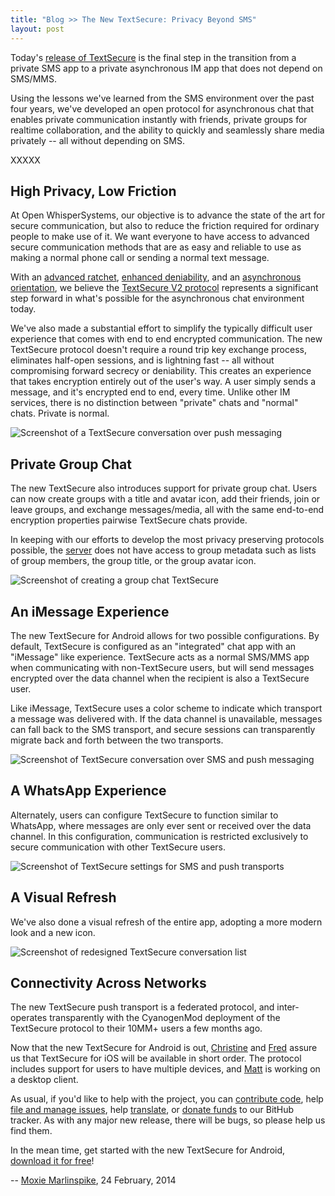 ```yaml
---
title: "Blog >> The New TextSecure: Privacy Beyond SMS"
layout: post
---
```


Today's [release of TextSecure](https://play.google.com/store/apps/details?id=org.thoughtcrime.securesms) is the final
step in the transition from a private SMS app to a private asynchronous IM app that does not depend on SMS/MMS.

Using the lessons we've learned from the SMS environment over the past four years, we've developed an open protocol
for asynchronous chat that enables private communication instantly with friends, private groups for realtime collaboration, 
and the ability to quickly and seamlessly share media privately -- all without depending on SMS.

XXXXX

## High Privacy, Low Friction

At Open WhisperSystems, our objective is to advance the state of the art for secure communication, but also to reduce the
friction required for ordinary people to make use of it. We want everyone to have access to advanced secure communication
methods that are as easy and reliable to use as making a normal phone call or sending a normal text message.

With an [advanced ratchet](/blog/advanced-ratcheting/), [enhanced deniability](/blog/simplifying-otr-deniability), 
and an [asynchronous orientation](/blog/asynchronous-security), we believe
the [TextSecure V2 protocol](https://github.com/WhisperSystems/TextSecure/wiki/ProtocolV2) represents a significant step
forward in what's possible for the asynchronous chat environment today.

We've also made a substantial effort to simplify the typically difficult user experience that comes with end to end
encrypted communication. The new TextSecure protocol doesn't require a round trip key exchange process, eliminates
half-open sessions, and is lightning fast -- all without compromising forward secrecy or deniability. This creates an
experience that takes encryption entirely out of the user's way.  A user simply sends a message, and it's encrypted
end to end, every time. Unlike other IM services, there is no distinction between "private" chats and "normal" chats.
Private is normal.

<img src="/blog/images/textsecure2-conversation.png" class="nice" alt="Screenshot of a TextSecure conversation over push messaging"/>

## Private Group Chat

The new TextSecure also introduces support for private group chat.  Users can now create groups with a title
and avatar icon, add their friends, join or leave groups, and exchange messages/media, all with the same end-to-end
encryption properties pairwise TextSecure chats provide.

In keeping with our efforts to develop the most privacy preserving protocols possible, the 
[server](https://github.com/whispersystems/TextSecure-Server/) does not have access
to group metadata such as lists of group members, the group title, or the group avatar icon.

<img src="/blog/images/textsecure2-group.png" class="nice" alt="Screenshot of creating a group chat TextSecure"/>

## An iMessage Experience

The new TextSecure for Android allows for two possible configurations.  By default, TextSecure is configured
as an "integrated" chat app with an "iMessage" like experience.  TextSecure acts as a normal SMS/MMS app when communicating
with non-TextSecure users, but will send messages encrypted over the data channel when the recipient is also a TextSecure user.

Like iMessage, TextSecure uses a color scheme to indicate which transport a message was delivered with.  If the data channel
is unavailable, messages can fall back to the SMS transport, and secure sessions can transparently migrate back and forth
between the two transports.

<img src="/blog/images/textsecure2-imessage.png" class="nice" alt="Screenshot of TextSecure conversation over SMS and push messaging" />

## A WhatsApp Experience

Alternately, users can configure TextSecure to function similar to WhatsApp, where messages are only ever sent or received
over the data channel.  In this configuration, communication is restricted exclusively to secure communication with other
TextSecure users.

<img src="/blog/images/textsecure2-whatsapp.png" class="nice" alt="Screenshot of TextSecure settings for SMS and push transports" />

## A Visual Refresh

We've also done a visual refresh of the entire app, adopting a more modern look and a new icon.

<img src="/blog/images/textsecure2-conversation-list.png" class="nice" alt="Screenshot of redesigned TextSecure conversation list" />

## Connectivity Across Networks

The new TextSecure push transport is a federated protocol, and inter-operates transparently with the CyanogenMod deployment
of the TextSecure protocol to their 10MM+ users a few months ago.

Now that the new TextSecure for Android is out, [Christine](https://twitter.com/corbett) and
[Fred](https://twitter.com/FredericJacobs) assure us that TextSecure for iOS will be available in short order. The protocol
includes support for users to have multiple devices, and [Matt](https://twitter.com/TheBlueMatt) is working on a desktop
client.

As usual, if you'd like to help with the project, you can [contribute code](https://github.com/whispersystems/textsecure),
help [file and manage issues](https://github.com/whispersystems/textsecure/issues), 
help [translate](https://www.transifex.com/projects/p/textsecure-official/), or [donate funds](/blog/bithub) to our BitHub
tracker.  As with any major new release, there will be bugs, so please help us find them.

In the mean time, get started with the new TextSecure for Android, [download it for free](https://play.google.com/store/apps/details?id=org.thoughtcrime.securesms)!

-- [Moxie Marlinspike](https://twitter.com/moxie), 24 February, 2014
